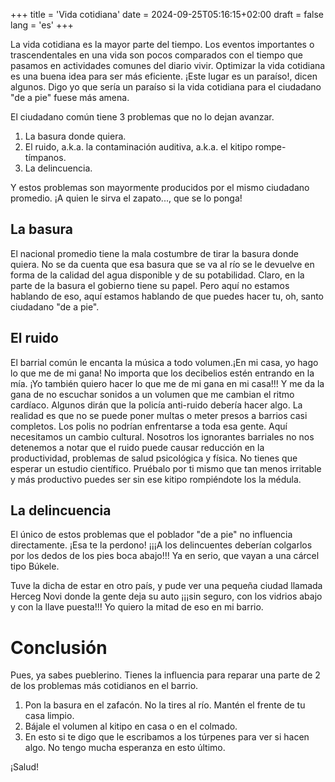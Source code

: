 +++
title = 'Vida cotidiana'
date = 2024-09-25T05:16:15+02:00
draft = false
lang = 'es'
+++

La vida cotidiana es la mayor parte del tiempo. Los eventos importantes o trascendentales en una vida son pocos comparados con el tiempo que pasamos en actividades comunes del diario vivir. Optimizar la vida cotidiana es una buena idea para ser más eficiente. ¡Este lugar es un paraíso!, dicen algunos. Digo yo que sería un paraíso si la vida cotidiana para el ciudadano "de a pie" fuese más amena.

El ciudadano común tiene 3 problemas que no lo dejan avanzar. 

1. La basura donde quiera.
2. El ruido, a.k.a. la contaminación auditiva, a.k.a. el kitipo rompe-tímpanos.
3. La delincuencia.

Y estos problemas son mayormente producidos por el mismo ciudadano promedio. ¡A quien le sirva el zapato..., que se lo ponga!

## La basura

El nacional promedio tiene la mala costumbre de tirar la basura donde quiera. No se da cuenta que esa basura que se va al río se le devuelve en forma de la calidad del agua disponible y de su potabilidad. Claro, en la parte de la basura el gobierno tiene su papel. Pero aquí no estamos hablando de eso, aquí estamos hablando de que puedes hacer tu, oh, santo ciudadano "de a pie".

## El ruido

El barrial común le encanta la música a todo volumen.¡En mi casa, yo hago lo que me de mi gana! No importa que los decibelios estén entrando en la mía. ¡Yo también quiero hacer lo que me de mi gana en mi casa!!! Y me da la gana de no escuchar sonidos a un volumen que me cambian el ritmo cardíaco. Algunos dirán que la policía anti-ruido debería hacer algo. La realidad es que no se puede poner multas o meter presos a barrios casi completos. Los polis no podrían enfrentarse a toda esa gente. Aquí necesitamos un cambio cultural. Nosotros los ignorantes barriales no nos detenemos a notar que el ruido puede causar reducción en la productividad, problemas de salud psicológica y física. No tienes que esperar un estudio científico. Pruébalo por ti mismo que tan menos irritable y más productivo puedes ser sin ese kitipo rompiéndote los la médula.

## La delincuencia

El único de estos problemas que el poblador "de a pie" no influencia directamente. ¡Esa te la perdono! ¡¡¡A los delincuentes deberían colgarlos por los dedos de los pies boca abajo!!! Ya en serio, que vayan a una cárcel tipo Búkele.

Tuve la dicha de estar en otro país, y pude ver una pequeña ciudad llamada Herceg Novi donde la gente deja su auto ¡¡¡sin seguro, con los vidrios abajo y con la llave puesta!!! Yo quiero la mitad de eso en mi barrio.

# Conclusión

Pues, ya sabes pueblerino. Tienes la influencia para reparar una parte de 2 de los problemas más cotidianos en el barrio. 

1. Pon la basura en el zafacón. No la tires al río. Mantén el frente de tu casa limpio.
2. Bájale el volumen al kitipo en casa o en el colmado.
3. En esto si te digo que le escribamos a los túrpenes para ver si hacen algo. No tengo mucha esperanza en esto último.

¡Salud!


